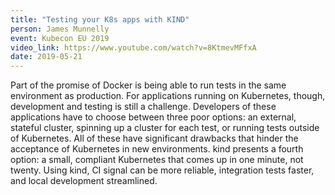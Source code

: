 ```yaml
---
title: "Testing your K8s apps with KIND"
person: James Munnelly
event: Kubecon EU 2019
video_link: https://www.youtube.com/watch?v=8KtmevMFfxA
date: 2019-05-21
---
```


Part of the promise of Docker is being able to run tests in the same environment
as production. For applications running on Kubernetes, though, development and
testing is still a challenge. Developers of these applications have to choose
between three poor options: an external, stateful cluster, spinning up a cluster
for each test, or running tests outside of Kubernetes. All of these have
significant drawbacks that hinder the acceptance of Kubernetes in new
environments. kind presents a fourth option: a small, compliant Kubernetes
that comes up in one minute, not twenty. Using kind, CI signal can be more
reliable, integration tests faster, and local development streamlined.
